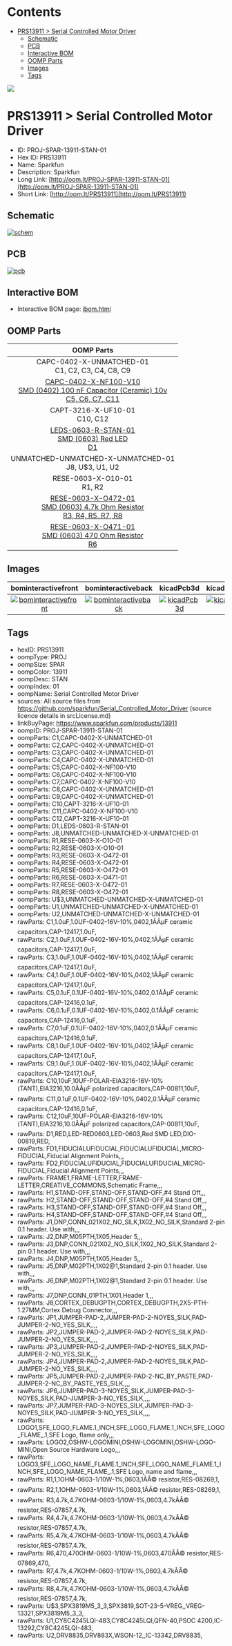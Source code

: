



Contents
========

* [PRS13911 > Serial Controlled Motor Driver](#prs13911--serial-controlled-motor-driver)
	* [Schematic](#schematic)
	* [PCB](#pcb)
	* [Interactive BOM](#interactive-bom)
	* [OOMP Parts](#oomp-parts)
	* [Images](#images)
	* [Tags](#tags)
  
![][im]
# PRS13911 > Serial Controlled Motor Driver

- ID: PROJ-SPAR-13911-STAN-01
- Hex ID: PRS13911
- Name: Sparkfun
- Description: Sparkfun
- Long Link: [http://oom.lt/PROJ-SPAR-13911-STAN-01](http://oom.lt/PROJ-SPAR-13911-STAN-01)
- Short Link: [http://oom.lt/PRS13911](http://oom.lt/PRS13911)

## Schematic
  
[![schem](eagleSchemImage.png)](eagleSchemImage.png)
## PCB
  
[![pcb](eagleImage.png)](eagleImage.png)
## Interactive BOM

- Interactive BOM page: [ibom.html](https://htmlpreview.github.io/?https://github.com/oomlout/oomlout_OOMP_projects/blob/main/PROJ-SPAR-13911-STAN-01/kicad/bom/ibom.html)

## OOMP Parts
  

|OOMP Parts|
| :---: |
|CAPC-0402-X-UNMATCHED-01<BR>C1, C2, C3, C4, C8, C9|
|[CAPC-0402-X-NF100-V10<br> SMD (0402) 100 nF Capacitor (Ceramic) 10v<br> C5, C6, C7, C11](https://github.com/oomlout/oomlout_OOMP_parts/tree/main/CAPC-0402-X-NF100-V10/)|
|CAPT-3216-X-UF10-01<BR>C10, C12|
|[LEDS-0603-R-STAN-01<br> SMD (0603) Red LED<br> D1](https://github.com/oomlout/oomlout_OOMP_parts/tree/main/LEDS-0603-R-STAN-01/)|
|UNMATCHED-UNMATCHED-X-UNMATCHED-01<BR>J8, U$3, U1, U2|
|RESE-0603-X-O10-01<BR>R1, R2|
|[RESE-0603-X-O472-01<br> SMD (0603) 4.7k Ohm Resistor<br> R3, R4, R5, R7, R8](https://github.com/oomlout/oomlout_OOMP_parts/tree/main/RESE-0603-X-O472-01/)|
|[RESE-0603-X-O471-01<br> SMD (0603) 470 Ohm Resistor<br> R6](https://github.com/oomlout/oomlout_OOMP_parts/tree/main/RESE-0603-X-O471-01/)|

## Images
  
  

|bominteractivefront|bominteractiveback|kicadPcb3d|kicadPcb3dFront|kicadPcb3dBack|eagleImage|eagleSchemImage|pcbdraw|pcbdrawback|
| :---: | :---: | :---: | :---: | :---: | :---: | :---: | :---: | :---: |
|[![bominteractivefront](bomFront_140.png)](bomFront.png)|[![bominteractiveback](bomBack_140.png)](bomBack.png)|[![kicadPcb3d](kicadPcb3d_140.png)](kicadPcb3d.png)|[![kicadPcb3dFront](kicadPcb3dFront_140.png)](kicadPcb3dFront.png)|[![kicadPcb3dBack](kicadPcb3dBack_140.png)](kicadPcb3dBack.png)|[![eagleImage](eagleImage_140.png)](eagleImage.png)|[![eagleSchemImage](eagleSchemImage_140.png)](eagleSchemImage.png)|[![pcbdraw](pcbdraw_140.png)](pcbdraw.png)|[![pcbdrawback](pcbdrawBack_140.png)](pcbdrawBack.png)|

## Tags

- hexID: PRS13911
- oompType: PROJ
- oompSize: SPAR
- oompColor: 13911
- oompDesc: STAN
- oompIndex: 01
- oompName: Serial Controlled Motor Driver
- sources: All source files from https://github.com/sparkfun/Serial_Controlled_Motor_Driver (source licence details in srcLicense.md)
- linkBuyPage: https://www.sparkfun.com/products/13911
- oompID: PROJ-SPAR-13911-STAN-01
- oompParts: C1,CAPC-0402-X-UNMATCHED-01
- oompParts: C2,CAPC-0402-X-UNMATCHED-01
- oompParts: C3,CAPC-0402-X-UNMATCHED-01
- oompParts: C4,CAPC-0402-X-UNMATCHED-01
- oompParts: C5,CAPC-0402-X-NF100-V10
- oompParts: C6,CAPC-0402-X-NF100-V10
- oompParts: C7,CAPC-0402-X-NF100-V10
- oompParts: C8,CAPC-0402-X-UNMATCHED-01
- oompParts: C9,CAPC-0402-X-UNMATCHED-01
- oompParts: C10,CAPT-3216-X-UF10-01
- oompParts: C11,CAPC-0402-X-NF100-V10
- oompParts: C12,CAPT-3216-X-UF10-01
- oompParts: D1,LEDS-0603-R-STAN-01
- oompParts: J8,UNMATCHED-UNMATCHED-X-UNMATCHED-01
- oompParts: R1,RESE-0603-X-O10-01
- oompParts: R2,RESE-0603-X-O10-01
- oompParts: R3,RESE-0603-X-O472-01
- oompParts: R4,RESE-0603-X-O472-01
- oompParts: R5,RESE-0603-X-O472-01
- oompParts: R6,RESE-0603-X-O471-01
- oompParts: R7,RESE-0603-X-O472-01
- oompParts: R8,RESE-0603-X-O472-01
- oompParts: U$3,UNMATCHED-UNMATCHED-X-UNMATCHED-01
- oompParts: U1,UNMATCHED-UNMATCHED-X-UNMATCHED-01
- oompParts: U2,UNMATCHED-UNMATCHED-X-UNMATCHED-01
- rawParts: C1,1.0uF,1.0UF-0402-16V-10%,0402,1ÃÂµF ceramic capacitors,CAP-12417,1.0uF,
- rawParts: C2,1.0uF,1.0UF-0402-16V-10%,0402,1ÃÂµF ceramic capacitors,CAP-12417,1.0uF,
- rawParts: C3,1.0uF,1.0UF-0402-16V-10%,0402,1ÃÂµF ceramic capacitors,CAP-12417,1.0uF,
- rawParts: C4,1.0uF,1.0UF-0402-16V-10%,0402,1ÃÂµF ceramic capacitors,CAP-12417,1.0uF,
- rawParts: C5,0.1uF,0.1UF-0402-16V-10%,0402,0.1ÃÂµF ceramic capacitors,CAP-12416,0.1uF,
- rawParts: C6,0.1uF,0.1UF-0402-16V-10%,0402,0.1ÃÂµF ceramic capacitors,CAP-12416,0.1uF,
- rawParts: C7,0.1uF,0.1UF-0402-16V-10%,0402,0.1ÃÂµF ceramic capacitors,CAP-12416,0.1uF,
- rawParts: C8,1.0uF,1.0UF-0402-16V-10%,0402,1ÃÂµF ceramic capacitors,CAP-12417,1.0uF,
- rawParts: C9,1.0uF,1.0UF-0402-16V-10%,0402,1ÃÂµF ceramic capacitors,CAP-12417,1.0uF,
- rawParts: C10,10uF,10UF-POLAR-EIA3216-16V-10%(TANT),EIA3216,10.0ÃÂµF polarized capacitors,CAP-00811,10uF,
- rawParts: C11,0.1uF,0.1UF-0402-16V-10%,0402,0.1ÃÂµF ceramic capacitors,CAP-12416,0.1uF,
- rawParts: C12,10uF,10UF-POLAR-EIA3216-16V-10%(TANT),EIA3216,10.0ÃÂµF polarized capacitors,CAP-00811,10uF,
- rawParts: D1,RED,LED-RED0603,LED-0603,Red SMD LED,DIO-00819,RED,
- rawParts: FD1,FIDUCIALUFIDUCIAL,FIDUCIALUFIDUCIAL,MICRO-FIDUCIAL,Fiducial Alignment Points,,,
- rawParts: FD2,FIDUCIALUFIDUCIAL,FIDUCIALUFIDUCIAL,MICRO-FIDUCIAL,Fiducial Alignment Points,,,
- rawParts: FRAME1,FRAME-LETTER,FRAME-LETTER,CREATIVE_COMMONS,Schematic Frame,,,
- rawParts: H1,STAND-OFF,STAND-OFF,STAND-OFF,#4 Stand Off,,,
- rawParts: H2,STAND-OFF,STAND-OFF,STAND-OFF,#4 Stand Off,,,
- rawParts: H3,STAND-OFF,STAND-OFF,STAND-OFF,#4 Stand Off,,,
- rawParts: H4,STAND-OFF,STAND-OFF,STAND-OFF,#4 Stand Off,,,
- rawParts: J1,DNP,CONN_021X02_NO_SILK,1X02_NO_SILK,Standard 2-pin 0.1 header. Use with,,,
- rawParts: J2,DNP,M05PTH,1X05,Header 5,,,
- rawParts: J3,DNP,CONN_021X02_NO_SILK,1X02_NO_SILK,Standard 2-pin 0.1 header. Use with,,,
- rawParts: J4,DNP,M05PTH,1X05,Header 5,,,
- rawParts: J5,DNP,M02PTH,1X02@1,Standard 2-pin 0.1 header. Use with,,,
- rawParts: J6,DNP,M02PTH,1X02@1,Standard 2-pin 0.1 header. Use with,,,
- rawParts: J7,DNP,CONN_01PTH,1X01,Header 1,,,
- rawParts: J8,CORTEX_DEBUGPTH,CORTEX_DEBUGPTH,2X5-PTH-1.27MM,Cortex Debug Connector,,,
- rawParts: JP1,JUMPER-PAD-2,JUMPER-PAD-2-NOYES_SILK,PAD-JUMPER-2-NO_YES_SILK,,,,
- rawParts: JP2,JUMPER-PAD-2,JUMPER-PAD-2-NOYES_SILK,PAD-JUMPER-2-NO_YES_SILK,,,,
- rawParts: JP3,JUMPER-PAD-2,JUMPER-PAD-2-NOYES_SILK,PAD-JUMPER-2-NO_YES_SILK,,,,
- rawParts: JP4,JUMPER-PAD-2,JUMPER-PAD-2-NOYES_SILK,PAD-JUMPER-2-NO_YES_SILK,,,,
- rawParts: JP5,JUMPER-PAD-2,JUMPER-PAD-2-NC_BY_PASTE,PAD-JUMPER-2-NC_BY_PASTE_YES_SILK,,,,
- rawParts: JP6,JUMPER-PAD-3-NOYES_SILK,JUMPER-PAD-3-NOYES_SILK,PAD-JUMPER-3-NO_YES_SILK,,,,
- rawParts: JP7,JUMPER-PAD-3-NOYES_SILK,JUMPER-PAD-3-NOYES_SILK,PAD-JUMPER-3-NO_YES_SILK,,,,
- rawParts: LOGO1,SFE_LOGO_FLAME.1_INCH,SFE_LOGO_FLAME.1_INCH,SFE_LOGO_FLAME_.1,SFE Logo, flame only,,,
- rawParts: LOGO2,OSHW-LOGOMINI,OSHW-LOGOMINI,OSHW-LOGO-MINI,Open Source Hardware Logo,,,
- rawParts: LOGO3,SFE_LOGO_NAME_FLAME.1_INCH,SFE_LOGO_NAME_FLAME.1_INCH,SFE_LOGO_NAME_FLAME_.1,SFE Logo, name and flame,,,
- rawParts: R1,1,1OHM-0603-1/10W-1%,0603,1ÃÂ© resistor,RES-08269,1,
- rawParts: R2,1,1OHM-0603-1/10W-1%,0603,1ÃÂ© resistor,RES-08269,1,
- rawParts: R3,4.7k,4.7KOHM-0603-1/10W-1%,0603,4.7kÃÂ© resistor,RES-07857,4.7k,
- rawParts: R4,4.7k,4.7KOHM-0603-1/10W-1%,0603,4.7kÃÂ© resistor,RES-07857,4.7k,
- rawParts: R5,4.7k,4.7KOHM-0603-1/10W-1%,0603,4.7kÃÂ© resistor,RES-07857,4.7k,
- rawParts: R6,470,470OHM-0603-1/10W-1%,0603,470ÃÂ© resistor,RES-07869,470,
- rawParts: R7,4.7k,4.7KOHM-0603-1/10W-1%,0603,4.7kÃÂ© resistor,RES-07857,4.7k,
- rawParts: R8,4.7k,4.7KOHM-0603-1/10W-1%,0603,4.7kÃÂ© resistor,RES-07857,4.7k,
- rawParts: U$3,SPX3819M5_3_3,SPX3819,SOT-23-5-VREG,,VREG-13321,SPX3819M5_3_3,
- rawParts: U1,CY8C4245LQI-483,CY8C4245LQI,QFN-40,PSOC 4200,IC-13292,CY8C4245LQI-483,
- rawParts: U2,DRV8835,DRV883X,WSON-12,,IC-13342,DRV8835,



[im]: kicadPcb3d_450.png
